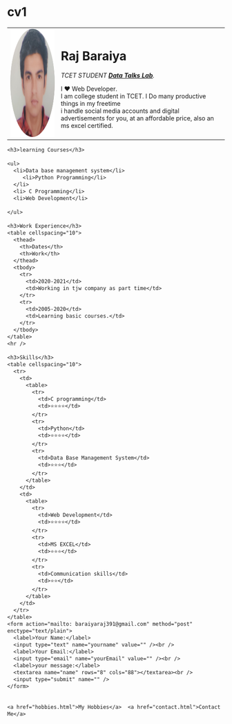 # cv1
<!DOCTYPE html>
<html lang="en">
  <head>
    <meta charset="UTF-8" />
    <title>💚Rajs Personal Site</title>
  </head>

  <body>
    <table cellspacing="20">
      <tr>
        <td>
          <img src="./IMG_20230315_153919__01-photoaidcom-cropped.jpg" alt="💚 Rajs" style="height: 250px;"/>
        </td>
        <td>
          <h1>Raj Baraiya</h1>
          <p>
            <em
              >TCET STUDENT
              <strong><a href="https://datatalks.in/">Data Talks Lab</a></strong
              >.</em
            >
          </p>
          <p>
            I ❤️ Web Developer. <br />I am college student in TCET. I Do many productive things in my freetime <br /> i handle social media
            accounts and digital advertisements for you, at an affordable price, also an ms excel certified.
          </p>
        </td>
      </tr>
    </table>

    <h3>learning Courses</h3>

    <ul>
      <li>Data base management system</li>
         <li>Python Programming</li>
      </li>
      <li> C Programming</li>
      <li>Web Development</li>
      
    </ul>

    <h3>Work Experience</h3>
    <table cellspacing="10">
      <thead>
        <th>Dates</th>
        <th>Work</th>
      </thead>
      <tbody>
        <tr>
          <td>2020-2021</td>
          <td>Working in tjw company as part time</td>
        </tr>
        <tr>
          <td>2005-2020</td>
          <td>Learning basic courses.</td>
        </tr>
      </tbody>
    </table>
    <hr />

    <h3>Skills</h3>
    <table cellspacing="10">
      <tr>
        <td>
          <table>
            <tr>
              <td>C programming</td>
              <td>⭐⭐⭐⭐</td>
            </tr>
            <tr>
              <td>Python</td>
              <td>⭐⭐⭐⭐</td>
            </tr>
            <tr>
              <td>Data Base Management System</td>
              <td>⭐⭐⭐</td>
            </tr>
          </table>
        </td>
        <td>
          <table>
            <tr>
              <td>Web Development</td>
              <td>⭐⭐⭐⭐</td>
            </tr>
            <tr>
              <td>MS EXCEL</td>
              <td>⭐⭐⭐</td>
            </tr>
            <tr>
              <td>Communication skills</td>
              <td>⭐⭐</td>
            </tr>
          </table>
        </td>
      </tr>
    </table>
    <form action="mailto: baraiyaraj391@gmail.com" method="post" enctype="text/plain">
      <label>Your Name:</label>
      <input type="text" name="yourname" value="" /><br />
      <label>Your Email:</label>
      <input type="email" name="yourEmail" value="" /><br />
      <label>your message:</label>
      <textarea name="name" rows="8" cols="88"></textarea><br />
      <input type="submit" name="" />
    </form>

    
    <a href="hobbies.html">My Hobbies</a>  <a href="contact.html">Contact Me</a>

    
  </body>
</html>
